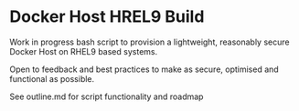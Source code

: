 # Docker Host HREL9 Build

Work in progress bash script to provision a lightweight, reasonably secure Docker Host on RHEL9 based systems.

Open to feedback and best practices to make as secure, optimised and functional as possible. 

See outline.md for script functionality and roadmap
